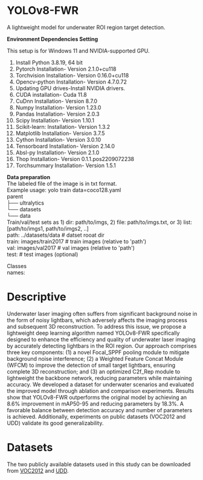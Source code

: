 # YOLOv8-FWR
A lightweight model for underwater ROI region target detection. 

**Environment Dependencies Setting**  

This setup is for Windows 11 and NVIDIA-supported GPU.
1.	Install Python 3.8.19, 64 bit
2.	Pytorch Installation- Version 2.1.0+cu118
3.	Torchvision Installation- Version 0.16.0+cu118
4.	Opencv-python Installation- Version 4.7.0.72
5.	Updating GPU drives-Install NVIDIA drivers.
6.	CUDA installation- Cuda 11.8
7.	CuDnn Installation- Version 8.7.0 
8.	Numpy Installation- Version 1.23.0
9.	Pandas Installation- Version 2.0.3
10.	Scipy Installation- Version 1.10.1
11.	Scikit-learn: Installation- Version 1.3.2
12.	Matplotlib Installation- Version 3.7.5
13.	Cython Installation- Version 3.0.10
14.	Tensorboard Installation- Version 2.14.0
15.	Absl-py Installation- Version 2.1.0
16.	Thop Installation- Version 0.1.1.pos2209072238
17.	Torchsummary Installation- Version 1.5.1

**Data preparation**  
The labeled file of the image is in txt format.  
 Example usage: yolo train data=coco128.yaml  
 parent  
 ├── ultralytics  
 └── datasets  
     └── data  
Train/val/test sets as 1) dir: path/to/imgs, 2) file: path/to/imgs.txt, or 3) list: [path/to/imgs1, path/to/imgs2, ..]  
path: ../datasets/data  # datset rooat dir  
train: images/train2017  # train images (relative to 'path')   
val: images/val2017  # val images (relative to 'path')   
test:  # test images (optional)  

Classes  
names:

# Descriptive
Underwater laser imaging often suffers from significant background noise in the form of noisy lightbars, which adversely affects the imaging process and subsequent 3D reconstruction. To address this issue, we propose a lightweight deep learning algorithm named YOLOv8-FWR specifically designed to enhance the efficiency and quality of underwater laser imaging by accurately detecting lightbars in the ROI region. Our approach comprises three key components: (1) a novel Focal_SPPF pooling module to mitigate background noise interference; (2) a Weighted Feature Concat Module (WFCM) to improve the detection of small target lightbars, ensuring complete 3D reconstruction; and (3) an optimized C2f_Rep module to lightweight the backbone network, reducing parameters while maintaining accuracy. We developed a dataset for underwater scenarios and evaluated the improved model through ablation and comparison experiments. Results show that YOLOv8-FWR outperforms the original model by achieving an 8.6% improvement in mAP50-95 and reducing parameters by 18.3%. A favorable balance between detection accuracy and number of parameters is achieved. Additionally, experiments on public datasets (VOC2012 and UDD) validate its good generalizability.
# Datasets
The two publicly available datasets used in this study can be downloaded from [VOC2012](http://host.robots.ox.ac.uk/pascal/VOC/voc2012/index.html#rights) and [UDD](https://github.com/chongweiliu/UDD_Official).
